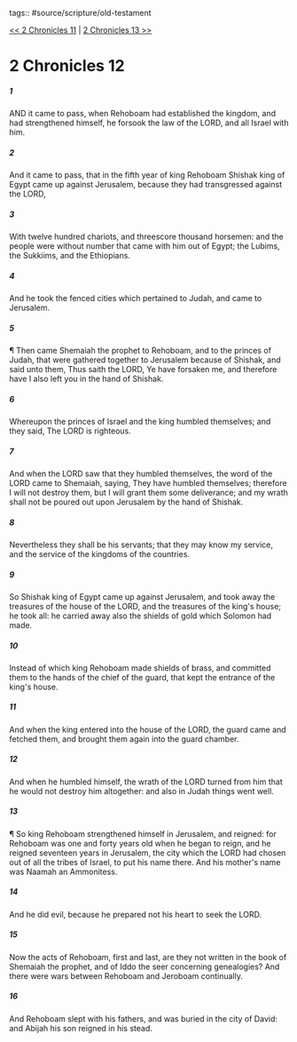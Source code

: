 tags:: #source/scripture/old-testament

[<< 2 Chronicles 11](/Old_Testament/14_2_Chronicles/2_Chronicles_11.md) | [2 Chronicles 13 >>](/Old_Testament/14_2_Chronicles/2_Chronicles_13.md)

# 2 Chronicles 12

##### 1

AND it came to pass, when Rehoboam had established the kingdom, and had strengthened himself, he forsook the law of the LORD, and all Israel with him.

##### 2

And it came to pass, that in the fifth year of king Rehoboam Shishak king of Egypt came up against Jerusalem, because they had transgressed against the LORD,

##### 3

With twelve hundred chariots, and threescore thousand horsemen: and the people were without number that came with him out of Egypt; the Lubims, the Sukkiims, and the Ethiopians.

##### 4

And he took the fenced cities which pertained to Judah, and came to Jerusalem.

##### 5

¶ Then came Shemaiah the prophet to Rehoboam, and to the princes of Judah, that were gathered together to Jerusalem because of Shishak, and said unto them, Thus saith the LORD, Ye have forsaken me, and therefore have I also left you in the hand of Shishak.

##### 6

Whereupon the princes of Israel and the king humbled themselves; and they said, The LORD is righteous.

##### 7

And when the LORD saw that they humbled themselves, the word of the LORD came to Shemaiah, saying, They have humbled themselves; therefore I will not destroy them, but I will grant them some deliverance; and my wrath shall not be poured out upon Jerusalem by the hand of Shishak.

##### 8

Nevertheless they shall be his servants; that they may know my service, and the service of the kingdoms of the countries.

##### 9

So Shishak king of Egypt came up against Jerusalem, and took away the treasures of the house of the LORD, and the treasures of the king's house; he took all: he carried away also the shields of gold which Solomon had made.

##### 10

Instead of which king Rehoboam made shields of brass, and committed them to the hands of the chief of the guard, that kept the entrance of the king's house.

##### 11

And when the king entered into the house of the LORD, the guard came and fetched them, and brought them again into the guard chamber.

##### 12

And when he humbled himself, the wrath of the LORD turned from him that he would not destroy him altogether: and also in Judah things went well.

##### 13

¶ So king Rehoboam strengthened himself in Jerusalem, and reigned: for Rehoboam was one and forty years old when he began to reign, and he reigned seventeen years in Jerusalem, the city which the LORD had chosen out of all the tribes of Israel, to put his name there. And his mother's name was Naamah an Ammonitess.

##### 14

And he did evil, because he prepared not his heart to seek the LORD.

##### 15

Now the acts of Rehoboam, first and last, are they not written in the book of Shemaiah the prophet, and of Iddo the seer concerning genealogies? And there were wars between Rehoboam and Jeroboam continually.

##### 16

And Rehoboam slept with his fathers, and was buried in the city of David: and Abijah his son reigned in his stead.
